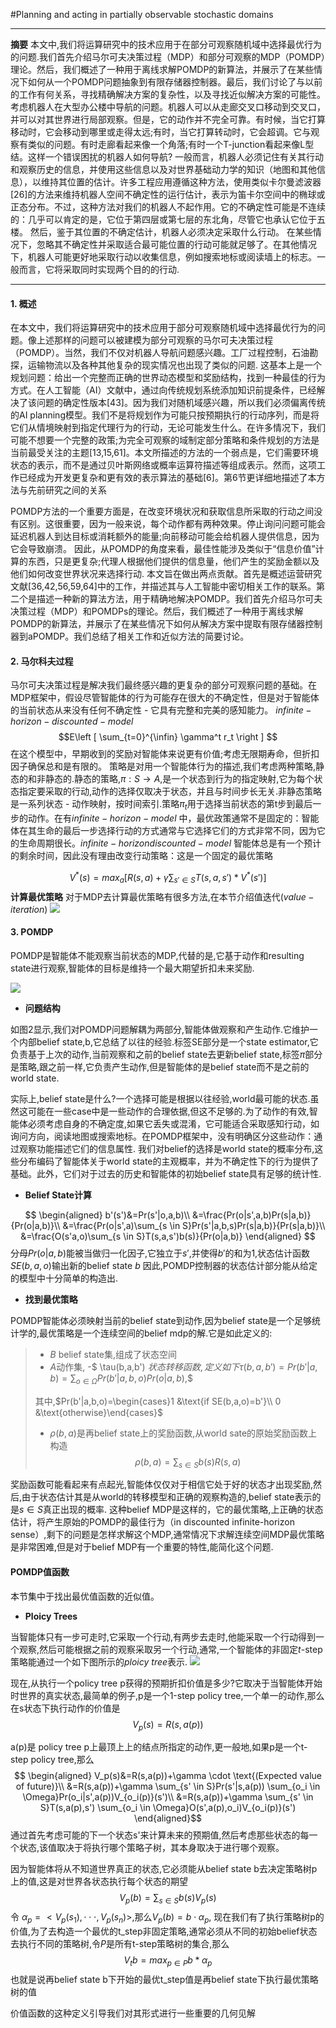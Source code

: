 #Planning and acting in partially observable stochastic domains

----

**摘要**
    本文中,我们将运算研究中的技术应用于在部分可观察随机域中选择最优行为的问题.我们首先介绍马尔可夫决策过程（MDP）和部分可观察的MDP（POMDP）理论。然后，我们概述了一种用于离线求解POMDP的新算法，并展示了在某些情况下如何从一个POMDP问题抽象到有限存储器控制器。最后，我们讨论了与以前的工作有何关系，寻找精确解决方案的复杂性，以及寻找近似解决方案的可能性。
    考虑机器人在大型办公楼中导航的问题。机器人可以从走廊交叉口移动到交叉口，并可以对其世界进行局部观察。但是，它的动作并不完全可靠。有时候，当它打算移动时，它会移动到哪里或走得太远;有时，当它打算转动时，它会超调。它与观察有类似的问题。有时走廊看起来像一个角落;有时一个T-junction看起来像L型结。这样一个错误困扰的机器人如何导航?
    一般而言，机器人必须记住有关其行动和观察历史的信息，并使用这些信息以及对世界基础动力学的知识（地图和其他信息），以维持其位置的估计。许多工程应用遵循这种方法，使用类似卡尔曼滤波器[26]的方法来维持机器人空间不确定性的运行估计，表示为笛卡尔空间中的椭球或正态分布。不过，这种方法对我们的机器人不起作用。它的不确定性可能是不连续的：几乎可以肯定的是，它位于第四层或第七层的东北角，尽管它也承认它位于五楼。
    然后，鉴于其位置的不确定估计，机器人必须决定采取什么行动。
    在某些情况下，忽略其不确定性并采取适合最可能位置的行动可能就足够了。在其他情况下，机器人可能更好地采取行动以收集信息，例如搜索地标或阅读墙上的标志。一般而言，它将采取同时实现两个目的的行动.

----

#### 1. 概述

在本文中，我们将运算研究中的技术应用于部分可观察随机域中选择最优行为的问题。像上述那样的问题可以被建模为部分可观察的马尔可夫决策过程（POMDP）。当然，我们不仅对机器人导航问题感兴趣。工厂过程控制，石油勘探，运输物流以及各种其他复杂的现实情况也出现了类似的问题.
这基本上是一个规划问题：给出一个完整而正确的世界动态模型和奖励结构，找到一种最佳的行为方式。在人工智能（AI）文献中，通过向传统规划系统添加知识前提条件，已经解决了该问题的确定性版本[43]。因为我们对随机域感兴趣，所以我们必须偏离传统的AI planning模型。我们不是将规划作为可能只按预期执行的行动序列，而是将它们从情境映射到指定代理行为的行动，无论可能发生什么。在许多情况下，我们可能不想要一个完整的政策;为完全可观察的域制定部分策略和条件规划的方法是当前最受关注的主题[13,15,61]。本文所描述的方法的一个弱点是，它们需要环境状态的表示，而不是通过贝叶斯网络或概率运算符描述等组成表示。然而，这项工作已经成为开发更复杂和更有效的表示算法的基础[6]。第6节更详细地描述了本方法与先前研究之间的关系

POMDP方法的一个重要方面是，在改变环境状况和获取信息所采取的行动之间没有区别。这很重要，因为一般来说，每个动作都有两种效果。停止询问问题可能会延迟机器人到达目标或消耗额外的能量;向前移动可能会给机器人提供信息，因为它会导致崩溃。
因此，从POMDP的角度来看，最佳性能涉及类似于“信息价值”计算的东西，只是更复杂;代理人根据他们提供的信息量，他们产生的奖励金额以及他们如何改变世界状况来选择行动.
本文旨在做出两点贡献。首先是概述运营研究文献[36,42,56,59,64]中的工作，并描述其与人工智能中密切相关工作的联系。第二个是描述一种新的算法方法，用于精确地解决POMDP。我们首先介绍马尔可夫决策过程（MDP）和POMDPs的理论。然后，我们概述了一种用于离线求解POMDP的新算法，并展示了在某些情况下如何从解决方案中提取有限存储器控制器到aPOMDP。我们总结了相关工作和近似方法的简要讨论。

#### 2. 马尔科夫过程

马尔可夫决策过程是解决我们最终感兴趣的更复杂的部分可观察问题的基础。在MDP框架中，假设尽管智能体的行为可能存在很大的不确定性，但是对于智能体的当前状态从来没有任何不确定性 - 它具有完整和完美的感知能力。
$infinite-horizon -discounted -model$ 
$$E\left [
    \sum_{t=0}^{\infin} \gamma^t r_t
\right ]    
$$
在这个模型中，早期收到的奖励对智能体来说更有价值;考虑无限期寿命，但折扣因子确保总和是有限的。
策略是对用一个智能体行为的描述,我们考虑两种策略,静态的和非静态的.静态的策略,$\pi: S \rightarrow A$,是一个状态到行为的指定映射,它为每个状态指定要采取的行动,动作的选择仅取决于状态，并且与时间步长无关.非静态策略是一系列状态 - 动作映射，按时间索引.策略$\pi_t$用于选择当前状态的第t步到最后一步的动作。在有$infinite-horizon -model$ 中，最优政策通常不是固定的：智能体在其生命的最后一步选择行动的方式通常与它选择它们的方式非常不同，因为它的生命周期很长。$infinite-horizon discounted-model$ 智能体总是有一个预计的剩余时间，因此没有理由改变行动策略：这是一个固定的最优策略

$$V^*(s)=max_a \left [R(s,a)+\gamma \sum_{s' \in S} T(s,a,s')*V^*(s')
    \right ]$$
**计算最优策略**
对于MDP去计算最优策略有很多方法,在本节介绍值迭代($value-iteration$)
![](./img/value_iteration_mdp.png)

#### 3. POMDP

POMDP是智能体不能观察当前状态的MDP,代替的是,它基于动作和resulting state进行观察,智能体的目标是维持一个最大期望折扣未来奖励.

![](./img/POMDP_model.png)
- **问题结构**

如图2显示,我们对POMDP问题解耦为两部分,智能体做观察和产生动作.它维护一个内部belief state,b,它总结了以往的经验.标签SE部分是一个state estimator,它负责基于上次的动作,当前观察和之前的belief state去更新belief state,标签$\pi$部分是策略,跟之前一样,它负责产生动作,但是智能体的是belief state而不是之前的world state.

实际上,belief state是什么?一个选择可能是根据以往经验,world最可能的状态.虽然这可能在一些case中是一些动作的合理依据,但这不足够的.为了动作的有效,智能体必须考虑自身的不确定度,如果它丢失或混淆，它可能适合采取感知行动，如询问方向，阅读地图或搜索地标。在POMDP框架中，没有明确区分这些动作：通过观察功能描述它们的信息属性.
我们对belief的选择是world state的概率分布,这些分布编码了智能体关于world state的主观概率，并为不确定性下的行为提供了基础。此外，它们对于过去的历史和智能体的初始belief state具有足够的统计性.

- **Belief State计算**

$$
\begin{aligned}
b'(s')&=Pr(s'|o,a,b)\\
&=\frac{Pr(o|s',a,b)Pr(s|a,b)}{Pr(o|a,b)}\\
&=\frac{Pr(o|s',a)\sum_{s \in S}Pr(s'|a,b,s)Pr(s|a,b)}{Pr(s|a,b)}\\
&=\frac{O(s'a,o)\sum_{s \in S}T(s,a,s')b(s)}{Pr(o|a,b)}
\end{aligned}
$$
分母$Pr(o|a,b)$能被当做归一化因子,它独立于$s'$,并使得$b'$的和为1,状态估计函数$SE(b,a,o)$输出新的belief state $b$
因此,POMDP控制器的状态估计部分能从给定的模型中十分简单的构造出.

- **找到最优策略**

POMDP智能体必须映射当前的belief state到动作,因为belief state是一个足够统计学的,最优策略是一个连续空间的belief mdp的解.它是如此定义的:
> - $B$ belief state集,组成了状态空间
> - $A$动作集,
> -$ \tau(b,a,b') $状态转移函数,定义如下$$\tau(b,a,b')=Pr(b'|a,b)=\sum_{o \in \Omega}Pr(b'|a,b,o)Pr(o|a,b),$$
> 
> 其中,$Pr(b'|a,b,o)=\begin{cases}1 &\text{if SE(b,a,o)=b'}\\
> 0 &\text{otherwise}\end{cases}$
> - $\rho(b,a)$是再belief state上的奖励函数,从world sate的原始奖励函数上构造$$\rho(b,a)=\sum_{s\in S}b(s)R(s,a)$$

奖励函数可能看起来有点起光,智能体仅仅对于相信它处于好的状态才出现奖励,然后,由于状态估计其是从world的转移模型和正确的观察构造的,belief state表示的是$s \in S$真正出现的概率.
这种belief MDP是这样的，它的最优策略,上正确的状态估计，将产生原始的POMDP的最佳行为（in discounted infinite-horizon sense）,剩下的问题是怎样求解这个MDP,通常情况下求解连续空间MDP最优策略是非常困难,但是对于belief MDP有一个重要的特性,能简化这个问题.

#### POMDP值函数
本节集中于找出最优值函数的近似值。
- **Ploicy Trees**

当智能体只有一步可走时,它采取一个行动,有两步去走时,他能采取一个行动得到一个观察,然后可能根据之前的观察采取另一个行动,通常,一个智能体的非固定$t$-step 策略能通过一个如下图所示的*ploicy tree*表示.
![](./img/t_step_policy_tree.png)

现在,从执行一个policy tree p获得的预期折扣价值是多少?它取决于当智能体开始时世界的真实状态,最简单的例子,p是一个1-step policy tree,一个单一的动作,那么在s状态下执行动作的价值是$$V_p(s)=R(s,a(p))$$

a(p)是 policy tree p上最顶上上的结点所指定的动作,更一般地,如果p是一个t-step policy tree,那么
$$
\begin{aligned}
V_p(s)&=R(s,a(p))+\gamma \cdot \text{(Expected value of future)}\\
&=R(s,a(p))+\gamma \sum_{s' \in S}Pr(s'|s,a(p)) \sum_{o_i \in \Omega}Pr(o_i|s',a(p))V_{o_i(p)}(s')\\
&=R(s,a(p))+\gamma \sum_{s' \in S}T(s,a(p),s') \sum_{o_i \in \Omega}O(s',a(p),o_i)V_{o_i(p)}(s')
\end{aligned}$$
通过首先考虑可能的下一个状态s'来计算未来的预期值,然后考虑那些状态的每一个状态,该值取决于将执行哪个策略子树，其本身取决于进行哪个观察。

因为智能体将从不知道世界真正的状态,它必须能从belief state b去决定策略树p上的值,这是对世界各状态执行每个状态的期望
$$V_p(b)=\sum_{s \in S}b(s)V_p(s)$$
令 $\alpha_p=<V_p(s_1),\cdot\cdot\cdot,V_p(s_n)>$,那么$V_p(b)=b\cdot\alpha_p$,
现在我们有了执行策略树p的价值,为了去构造一个最优的t_step非固定策略,通常必须从不同的初始belief状态去执行不同的策略树,令$P$是所有t-step策略树的集合,那么$$V_t{b}=max_{p \in P}b*\alpha_p$$
也就是说再belief state b下开始的最优t_step值是再belief state下执行最优策略树的值

价值函数的这种定义引导我们对其形式进行一些重要的几何见解
















